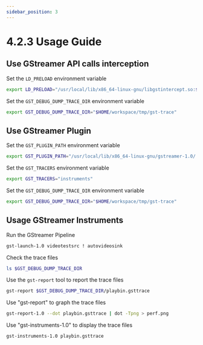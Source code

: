 ```yaml
---
sidebar_position: 3
---
```

# 4.2.3 Usage Guide

## Use GStreamer API calls interception

Set the `LD_PRELOAD` environment variable

```bash
export LD_PRELOAD="/usr/local/lib/x86_64-linux-gnu/libgstintercept.so:$LD_PRELOAD"
```

Set the `GST_DEBUG_DUMP_TRACE_DIR` environment variable

```bash
export GST_DEBUG_DUMP_TRACE_DIR="$HOME/workspace/tmp/gst-trace"
```

## Use GStreamer Plugin

Set the `GST_PLUGIN_PATH` environment variable

```bash
export GST_PLUGIN_PATH="/usr/local/lib/x86_64-linux-gnu/gstreamer-1.0/:$GST_PLUGIN_PATH"
```

Set the `GST_TRACERS` environment variable

```bash
export GST_TRACERS="instruments"
```

Set the `GST_DEBUG_DUMP_TRACE_DIR` environment variable

```bash
export GST_DEBUG_DUMP_TRACE_DIR="$HOME/workspace/tmp/gst-trace"
```

## Usage GStreamer Instruments

Run the GStreamer Pipeline

```bash
gst-launch-1.0 videotestsrc ! autovideosink
```

Check the trace files

```bash
ls $GST_DEBUG_DUMP_TRACE_DIR
```

Use the `gst-report` tool to report the trace files

```bash
gst-report $GST_DEBUG_DUMP_TRACE_DIR/playbin.gsttrace
```

Use "gst-report" to graph the trace files

```bash
gst-report-1.0 --dot playbin.gsttrace | dot -Tpng > perf.png
```

Use "gst-instruments-1.0" to display the trace files

```bash
gst-instruments-1.0 playbin.gsttrace
```
